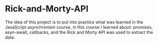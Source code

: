 # Rick-and-Morty-API

The idea of this project is to put into practice what was learned in the JavaScript asynchronism course, in this course I learned about: promises, asyn-await, callbacks, and the Rick and Morty API was used to extract the data.
